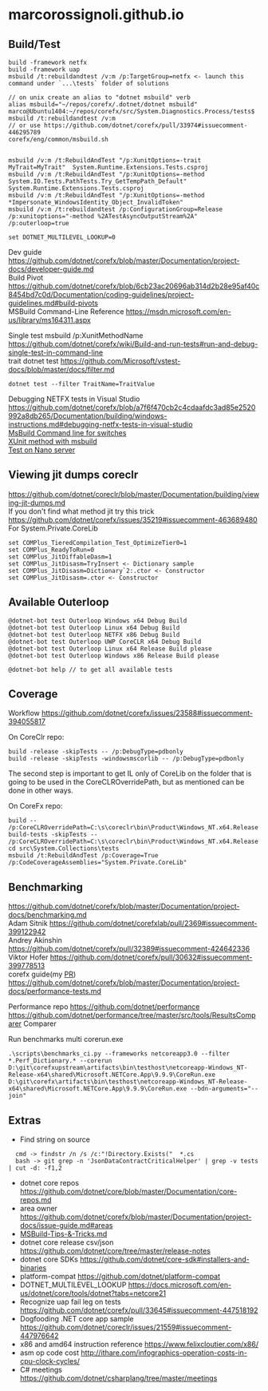 # marcorossignoli.github.io

## Build/Test
```
build -framework netfx
build -framework uap  
msbuild /t:rebuildandtest /v:m /p:TargetGroup=netfx <- launch this command under `...\tests` folder of solutions

// on unix create an alias to "dotnet msbuild" verb
alias msbuild="~/repos/corefx/.dotnet/dotnet msbuild"
marco@Ubuntu1404:~/repos/corefx/src/System.Diagnostics.Process/tests$ msbuild /t:rebuildandtest /v:m
// or use https://github.com/dotnet/corefx/pull/33974#issuecomment-446295789
corefx/eng/common/msbuild.sh


msbuild /v:m /t:RebuildAndTest "/p:XunitOptions=-trait MyTrait=MyTrait"  System.Runtime.Extensions.Tests.csproj
msbuild /v:m /t:RebuildAndTest "/p:XunitOptions=-method System.IO.Tests.PathTests.Try_GetTempPath_Default"  System.Runtime.Extensions.Tests.csproj  
msbuild /v:m /t:RebuildAndTest "/p:XunitOptions=-method *Impersonate_WindowsIdentity_Object_InvalidToken"  
msbuild /v:m /t:rebuildandtest /p:ConfigurationGroup=Release /p:xunitoptions="-method %2ATestAsyncOutputStream%2A" /p:outerloop=true

set DOTNET_MULTILEVEL_LOOKUP=0
```
Dev guide https://github.com/dotnet/corefx/blob/master/Documentation/project-docs/developer-guide.md  
Build Pivot https://github.com/dotnet/corefx/blob/6cb23ac20696ab314d2b28e95af40c8454bd7c0d/Documentation/coding-guidelines/project-guidelines.md#build-pivots  
MSBuild Command-Line Reference https://msdn.microsoft.com/en-us/library/ms164311.aspx  

Single test msbuild /p:XunitMethodName https://github.com/dotnet/corefx/wiki/Build-and-run-tests#run-and-debug-single-test-in-command-line  
trait dotnet test https://github.com/Microsoft/vstest-docs/blob/master/docs/filter.md  
```
dotnet test --filter TraitName=TraitValue
```
Debugging NETFX tests in Visual Studio https://github.com/dotnet/corefx/blob/a7f6f470cb2c4cdaafdc3ad85e2520992a8db265/Documentation/building/windows-instructions.md#debugging-netfx-tests-in-visual-studio  
[MsBuild Command line for switches](https://msdn.microsoft.com/en-us/library/ms164311.aspx)  
[XUnit method with msbuild](https://github.com/dotnet/buildtools/blob/master/Documentation/test-targets-usage.md#run-a-single-xunit-method)   
[Test on Nano server](https://github.com/dotnet/corefx/pull/33645#issuecomment-442546012)  
## Viewing jit dumps coreclr 
https://github.com/dotnet/coreclr/blob/master/Documentation/building/viewing-jit-dumps.md  
If you don't find what method jit try this trick https://github.com/dotnet/corefx/issues/35219#issuecomment-463689480  
For System.Private.CoreLib
```
set COMPlus_TieredCompilation_Test_OptimizeTier0=1
set COMPlus_ReadyToRun=0
set COMPlus_JitDiffableDasm=1  
set COMPlus_JitDisasm=TryInsert <- Dictionary sample
set COMPlus_JitDisasm=Dictionary`2:.ctor <- Constructor
set COMPlus_JitDisasm=.ctor <- Constructor
```


## Available Outerloop
```
@dotnet-bot test Outerloop Windows x64 Debug Build
@dotnet-bot test Outerloop Linux x64 Debug Build
@dotnet-bot test Outerloop NETFX x86 Debug Build
@dotnet-bot test Outerloop UWP CoreCLR x64 Debug Build
@dotnet-bot test Outerloop Linux x64 Release Build please
@dotnet-bot test Outerloop Windows x86 Release Build please

@dotnet-bot help // to get all available tests
```

## Coverage

Workflow https://github.com/dotnet/corefx/issues/23588#issuecomment-394055817

On CoreClr repo:
```
build -release -skipTests -- /p:DebugType=pdbonly
build -release -skipTests -windowsmscorlib -- /p:DebugType=pdbonly
```

The second step is important to get IL only of CoreLib on the folder that is going to be used in the CoreCLROverridePath, but as mentioned can be done in other ways.

On CoreFx repo:
```
build -- /p:CoreCLROverridePath=C:\s\coreclr\bin\Product\Windows_NT.x64.Release
build-tests -skipTests -- /p:CoreCLROverridePath=C:\s\coreclr\bin\Product\Windows_NT.x64.Release
cd src\System.Collections\tests
msbuild /t:RebuildAndTest /p:Coverage=True /p:CodeCoverageAssemblies="System.Private.CoreLib"
```

## Benchmarking

https://github.com/dotnet/corefx/blob/master/Documentation/project-docs/benchmarking.md  
Adam Sitnik https://github.com/dotnet/corefxlab/pull/2369#issuecomment-399122942  
Andrey Akinshin https://github.com/dotnet/corefx/pull/32389#issuecomment-424642336  
Viktor Hofer https://github.com/dotnet/corefx/pull/30632#issuecomment-399778513  
corefx guide(my [PR](https://github.com/dotnet/coreclr/pull/18524#issuecomment-398237008)) https://github.com/dotnet/corefx/blob/master/Documentation/project-docs/performance-tests.md  

Performance repo https://github.com/dotnet/performance  
https://github.com/dotnet/performance/tree/master/src/tools/ResultsComparer Comparer  

Run benchmarks multi corerun.exe
```
.\scripts\benchmarks_ci.py --frameworks netcoreapp3.0 --filter *.Perf_Dictionary.* --corerun D:\git\corefxupstream\artifacts\bin\testhost\netcoreapp-Windows_NT-Release-x64\shared\Microsoft.NETCore.App\9.9.9\CoreRun.exe D:\git\corefx\artifacts\bin\testhost\netcoreapp-Windows_NT-Release-x64\shared\Microsoft.NETCore.App\9.9.9\CoreRun.exe --bdn-arguments="--join"
```


## Extras

* Find string on source
```
  cmd -> findstr /n /s /c:"!Directory.Exists("  *.cs  
  bash -> git grep -n 'JsonDataContractCriticalHelper' | grep -v tests | cut -d: -f1,2 
```

* dotnet core repos https://github.com/dotnet/core/blob/master/Documentation/core-repos.md
* area owner https://github.com/dotnet/corefx/blob/master/Documentation/project-docs/issue-guide.md#areas
* [MSBuild-Tips-&-Tricks.md](https://github.com/Microsoft/msbuild/blob/b657647d2e6f4ed20ce6cb3201a55ee02f09c062/documentation/wiki/MSBuild-Tips-%26-Tricks.md)
* dotnet core release csv/json https://github.com/dotnet/core/tree/master/release-notes
* dotnet core SDKs https://github.com/dotnet/core-sdk#installers-and-binaries  
* platform-compat https://github.com/dotnet/platform-compat  
* DOTNET_MULTILEVEL_LOOKUP https://docs.microsoft.com/en-us/dotnet/core/tools/dotnet?tabs=netcore21  
* Recognize uap fail leg on tests https://github.com/dotnet/corefx/pull/33645#issuecomment-447518192  
* Dogfooding .NET core app sample https://github.com/dotnet/coreclr/issues/21559#issuecomment-447976642  
* x86 and amd64 instruction reference https://www.felixcloutier.com/x86/  
* asm op code cost http://ithare.com/infographics-operation-costs-in-cpu-clock-cycles/  
* C# meetings https://github.com/dotnet/csharplang/tree/master/meetings  
